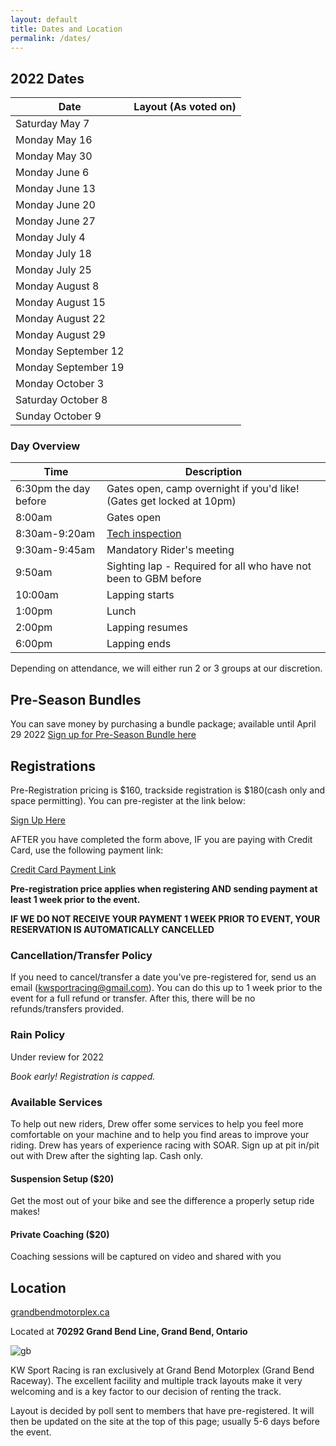 ```yaml
---
layout: default
title: Dates and Location
permalink: /dates/
---
```


## 2022 Dates

| Date                | Layout (As voted on) |
|---------------------|----------------------|
| Saturday May 7      |                      |
| Monday May 16       |                      |
| Monday May 30       |                      |
| Monday June 6       |                      |
| Monday June 13      |                      |
| Monday June 20      |                      |
| Monday June 27      |                      |
| Monday July 4       |                      |
| Monday July 18      |                      |
| Monday July 25      |                      |
| Monday August 8     |                      |
| Monday August 15    |                      |
| Monday August 22    |                      |
| Monday August 29    |                      |
| Monday September 12 |                      |
| Monday September 19 |                      |
| Monday October 3    |                      |
| Saturday October 8  |                      |
| Sunday October 9    |                      |




### Day Overview

| Time                  | Description                                                                  |
|-----------------------|------------------------------------------------------------------------------|
| 6:30pm the day before | Gates open, camp overnight if you'd like! (Gates get locked at 10pm)         |
| 8:00am                | Gates open                                                                   |
| 8:30am-9:20am         | [Tech inspection](/rules/)                                                   |
| 9:30am-9:45am         | Mandatory Rider's meeting                                                    |
| 9:50am                | Sighting lap - Required for all who have not been to GBM before              |
| 10:00am               | Lapping starts                                                               |
| 1:00pm                | Lunch                                                                        |
| 2:00pm                | Lapping resumes                                                              |
| 6:00pm                | Lapping ends                                                                 |

Depending on attendance, we will either run 2 or 3 groups at our discretion.


## Pre-Season Bundles
You can save money by purchasing a bundle package; available until April 29 2022
[Sign up for Pre-Season Bundle here](https://forms.gle/EfQjXFGG7cZLdTNQA)

## Registrations
Pre-Registration pricing is $160, trackside registration is $180(cash only and space permitting).
You can pre-register at the link below:

[Sign Up Here](https://docs.google.com/forms/d/e/1FAIpQLScdUyBLHJXUJ3dOnGgL6Ry43QloMiEpHzTevDPDu1f5sZiz9A/viewform?usp=sf_link)

AFTER you have completed the form above, IF you are paying with Credit Card, use the following payment link:

[Credit Card Payment Link](https://google.ca)

**Pre-registration price applies when registering AND sending payment at least 1 week prior to the event.**

**IF WE DO NOT RECEIVE YOUR PAYMENT 1 WEEK PRIOR TO EVENT, YOUR RESERVATION IS AUTOMATICALLY CANCELLED**



### Cancellation/Transfer Policy

If you need to cancel/transfer a date you've pre-registered for, send us an email (kwsportracing@gmail.com). You can do this up to 1 week prior to the event for a full refund or transfer. After this, there will be no refunds/transfers provided.



### Rain Policy

Under review for 2022

*Book early! Registration is capped.*




### Available Services

To help out new riders, Drew offer some services to help you feel more comfortable on your machine and to help you find areas to improve your riding. Drew has years of experience racing with SOAR. Sign up at pit in/pit out with Drew after the sighting lap. Cash only.

#### Suspension Setup ($20)
Get the most out of your bike and see the difference a properly setup ride makes!

#### Private Coaching ($20)
Coaching sessions will be captured on video and shared with you




## Location

[grandbendmotorplex.ca](http://www.grandbendmotorplex.ca/grand-bend-raceway/)

Located at **70292 Grand Bend Line, Grand Bend, Ontario**

![gb](/img/raceway.jpg)

KW Sport Racing is ran exclusively at Grand Bend Motorplex (Grand Bend Raceway). The excellent facility and multiple track layouts make it very welcoming and is a key factor to our decision of renting the track.

Layout is decided by poll sent to members that have pre-registered. It will then be updated on the site at the top of this page; usually 5-6 days before the event.

